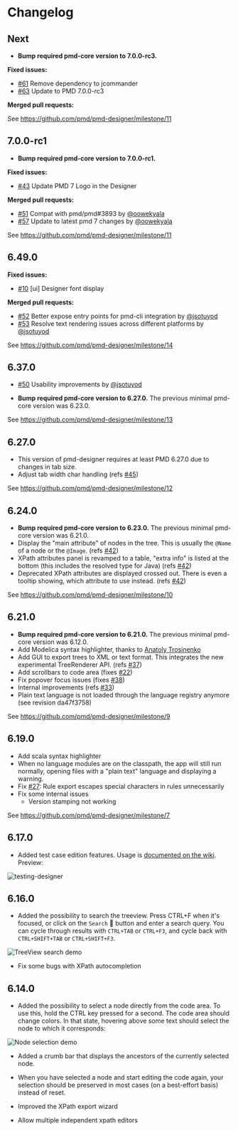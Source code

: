 # Changelog

## Next

* **Bump required pmd-core version to 7.0.0-rc3.**

**Fixed issues:**

* [#61](https://github.com/pmd/pmd-designer/issues/61) Remove dependency to jcommander
* [#63](https://github.com/pmd/pmd-designer/issues/63) Update to PMD 7.0.0-rc3

**Merged pull requests:**

See https://github.com/pmd/pmd-designer/milestone/11

## 7.0.0-rc1

* **Bump required pmd-core version to 7.0.0-rc1.**

**Fixed issues:**

* [#43](https://github.com/pmd/pmd-designer/issues/43) Update PMD 7 Logo in the Designer

**Merged pull requests:**

* [#51](https://github.com/pmd/pmd-designer/pull/51) Compat with pmd/pmd#3893 by [@oowekyala](https://github.com/oowekyala)
* [#57](https://github.com/pmd/pmd-designer/pull/57) Update to latest pmd 7 changes by [@oowekyala](https://github.com/oowekyala)

See https://github.com/pmd/pmd-designer/milestone/11

## 6.49.0

**Fixed issues:**

* [#10](https://github.com/pmd/pmd-designer/issues/10) [ui] Designer font display

**Merged pull requests:**

* [#52](https://github.com/pmd/pmd-designer/pull/52) Better expose entry points for pmd-cli integration by [@jsotuyod](https://github.com/jsotuyod)
* [#53](https://github.com/pmd/pmd-designer/pull/53) Resolve text rendering issues across different platforms by [@jsotuyod](https://github.com/jsotuyod)

See https://github.com/pmd/pmd-designer/milestone/14

## 6.37.0

* [#50](https://github.com/pmd/pmd-designer/pull/50) Usability improvements by [@jsotuyod](https://github.com/jsotuyod)

* **Bump required pmd-core version to 6.27.0.** The previous minimal pmd-core version was 6.23.0.

See https://github.com/pmd/pmd-designer/milestone/13

## 6.27.0

* This version of pmd-designer requires at least PMD 6.27.0 due to changes in tab size.
* Adjust tab width char handling (refs [#45](https://github.com/pmd/pmd-designer/pull/45))

See https://github.com/pmd/pmd-designer/milestone/12

## 6.24.0

* **Bump required pmd-core version to 6.23.0.** The previous minimal pmd-core version was 6.21.0.
* Display the "main attribute" of nodes in the tree. This is usually the `@Name` of a node or the `@Image`. (refs [#42](https://github.com/pmd/pmd-designer/pull/42))
* XPath attributes panel is revamped to a table, "extra info" is listed at the bottom (this includes the resolved type for Java) (refs [#42](https://github.com/pmd/pmd-designer/pull/42))
* Deprecated XPath attributes are displayed crossed out. There is even a tooltip showing, which attribute to use instead. (refs [#42](https://github.com/pmd/pmd-designer/pull/42))

See https://github.com/pmd/pmd-designer/milestone/10

## 6.21.0

* **Bump required pmd-core version to 6.21.0.** The previous minimal pmd-core version was 6.12.0.
* Add Modelica syntax highlighter, thanks to [Anatoly Trosinenko](https://github.com/atrosinenko)
* Add GUI to export trees to XML or text format. This integrates the new experimental TreeRenderer API. (refs [#37](https://github.com/pmd/pmd-designer/pull/37))
* Add scrollbars to code area (fixes [#22](https://github.com/pmd/pmd-designer/issues/22))
* Fix popover focus issues (fixes [#38](https://github.com/pmd/pmd-designer/issues/38))
* Internal improvements (refs [#33](https://github.com/pmd/pmd-designer/issues/33))
* Plain text language is not loaded through the language registry anymore (see revision da47f3758)


See https://github.com/pmd/pmd-designer/milestone/9


## 6.19.0

* Add scala syntax highlighter
* When no language modules are on the classpath, the app will still run normally, opening files with a "plain text" language and displaying a warning.
* Fix [#27](https://github.com/pmd/pmd-designer/issues/27): Rule export escapes special characters in rules unnecessarily
* Fix some internal issues
  * Version stamping not working

See https://github.com/pmd/pmd-designer/milestone/7

## 6.17.0

* Added test case edition features. Usage is [documented on the wiki](https://github.com/pmd/pmd-designer/wiki/Testing_rules). Preview:

![testing-designer](https://user-images.githubusercontent.com/24524930/61461094-504a7900-a970-11e9-822e-30cc121b568c.gif)


## 6.16.0

* Added the possibility to search the treeview. Press CTRL+F when it's focused, or click on the `Search` :mag_right: button and enter a search query. You can cycle through results with `CTRL+TAB` or `CTRL+F3`, and cycle back with `CTRL+SHIFT+TAB` or `CTRL+SHIFT+F3`.

![TreeView search demo](https://user-images.githubusercontent.com/24524930/58752348-a3926600-84ad-11e9-9ef2-11920590b5e5.gif)

* Fix some bugs with XPath autocompletion

## 6.14.0

* Added the possibility to select a node directly from the code area.
To use this, hold the CTRL key pressed for a second. The code area should
change colors. In that state, hovering above some text should select the
node to which it corresponds:


![Node selection demo](https://user-images.githubusercontent.com/24524930/53699223-3c014780-3de6-11e9-9c6b-b9382a3c1117.gif)

* Added a crumb bar that displays the ancestors of the currently selected node.

* When you have selected a node and start editing the code again, your selection
should be preserved in most cases (on a best-effort basis) instead of reset.

* Improved the XPath export wizard

* Allow multiple independent xpath editors
